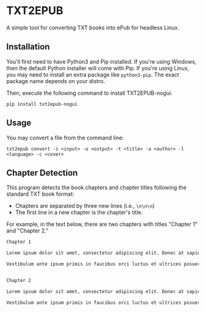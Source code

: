 # TXT2EPUB

A simple tool for converting TXT books into ePub for headless Linux.

## Installation

You'll first need to have Python3 and Pip installed. If you're using Windows, then the default Python installer will come with Pip. If you're using Linux, you may need to install an extra package like `python3-pip`. The exact package name depends on your distro.

Then, execute the following command to install TXT2EPUB-nogui.

```shell
pip install txt2epub-nogui
```

## Usage

You may convert a file from the command line:

```shell
txt2epub convert -i <input> -o <output> -t <title> -a <author> -l <language> -c <cover>
```

## Chapter Detection

This program detects the book chapters and chapter titles following the standard TXT book format:

- Chapters are separated by three new lines (i.e., `\n\n\n`)
- The first line in a new chapter is the chapter's title.

For example, in the text below, there are two chapters with titles "Chapter 1" and "Chapter 2."

```txt
Chapter 1

Lorem ipsum dolor sit amet, consectetur adipiscing elit. Donec at sapien ante.

Vestibulum ante ipsum primis in faucibus orci luctus et ultrices posuere cubilia curae.


Chapter 2

Lorem ipsum dolor sit amet, consectetur adipiscing elit. Donec at sapien ante.

Vestibulum ante ipsum primis in faucibus orci luctus et ultrices posuere cubilia curae.
```
